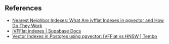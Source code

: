 ## References

- [Nearest Neighbor Indexes: What Are ivfflat Indexes in pgvector and How Do They Work](https://www.timescale.com/blog/nearest-neighbor-indexes-what-are-ivfflat-indexes-in-pgvector-and-how-do-they-work/)
- [IVFFlat indexes | Supabase Docs](https://supabase.com/docs/guides/ai/vector-indexes/ivf-indexes)
- [Vector Indexes in Postgres using pgvector: IVFFlat vs HNSW | Tembo](https://tembo.io/blog/vector-indexes-in-pgvector)